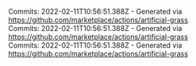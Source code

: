 Commits: 2022-02-11T10:56:51.388Z - Generated via https://github.com/marketplace/actions/artificial-grass
<br>
Commits: 2022-02-11T10:56:51.388Z - Generated via https://github.com/marketplace/actions/artificial-grass
<br>
Commits: 2022-02-11T10:56:51.388Z - Generated via https://github.com/marketplace/actions/artificial-grass
<br>
